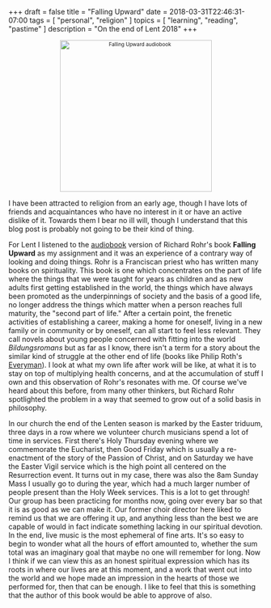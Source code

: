 +++
draft = false
title = "Falling Upward"
date = 2018-03-31T22:46:31-07:00
tags = [
  "personal",
  "religion"
]
topics = [
  "learning",
  "reading",
  "pastime"
]
description = "On the end of Lent 2018"
+++

<div align="center" style="font-size:x-small">
<img src="https://milkfish08.s3.amazonaws.com/photo/blog/abovethefold/fallingupward.jpg" alt="Falling Upward audiobook" width="300" height="300" />
</div>

I have been attracted to religion from an early age, though I have lots of
friends and acquaintances who have no interest in it or have an active dislike
of it. Towards them I bear no ill will, though I understand that this blog post
is probably not going to be their kind of thing.

For Lent I listened to the [audiobook](https://www.dreamscapeab.com/audiobook/30630/detail)
version of Richard Rohr's book __Falling Upward__ as my assignment and it was an
experience of a contrary way of looking and doing things. Rohr is a Franciscan
priest who has written many books on spirituality. This book is one which
concentrates on the part of life where the things that we were taught for years
as children and as new adults first getting established in the world, the things
which have always been promoted as the underpinnings of society and the basis
of a good life, no longer address the things which matter when a person reaches
full maturity, the "second part of life." After a certain point, the frenetic
activities of establishing a career, making a home for oneself, living in a new
family or in community or by oneself, can all start to feel less relevant. They
call novels about young people concerned with fitting into the world
*Bildungsromans* but as far as I know, there isn't a term for a story about the
similar kind of struggle at the other end of life (books like Philip Roth's
[Everyman](https://www.goodreads.com/book/show/50695.Everyman)).
I look at what my own life after work will be like, at what it is to stay on
top of multiplying health concerns, and at the accumulation of stuff I own
and this observation of Rohr's resonates with me. Of course we've heard about
this before, from many other thinkers, but Richard Rohr spotlighted the problem
in a way that seemed to grow out of a solid basis in philosophy.

In our church the end of the Lenten season is marked by the Easter triduum, three
days in a row where we volunteer church musicians spend a lot of time in services.
First there's Holy Thursday evening where we commemorate the Eucharist, then
Good Friday which is usually a re-enactment of the story of the Passion of Christ,
and on Saturday we have the Easter Vigil service which is the high point all
centered on the Resurrection event. It turns out in my case, there was also the
8am Sunday Mass I usually go to during the year, which had a much larger number
of people present than the Holy Week services. This is a lot to get through!
Our group has been practicing for
months now, going over every bar so that it is as good as we can make it. Our
former choir director here liked to remind us that we are offering it up, and
anything less than the best we are capable of would in fact indicate something
lacking in our spiritual devotion. In the end, live music is the most ephemeral
of fine arts. It's so easy to begin to wonder what all the hours of effort
amounted to, whether the sum total was an imaginary goal that maybe no one will
remember for long. Now I think if we can view this as an honest spiritual
expression which has its roots in where our lives are at this moment, and a
work that went out into the world and we hope made an impression in the hearts
of those we performed for, then that can be enough. I like to feel that this is
something that the author of this book would be able to approve of also.
